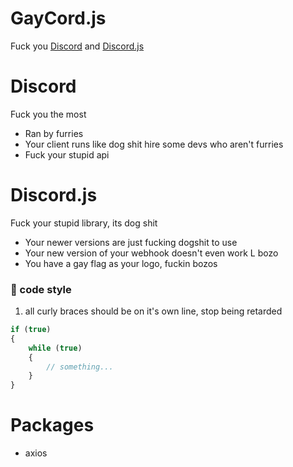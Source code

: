 # GayCord.js
Fuck you [Discord](https://github.com/discord) and [Discord.js](https://github.com/discordjs)

# Discord
Fuck you the most
* Ran by furries
* Your client runs like dog shit hire some devs who aren't furries
* Fuck your stupid api

# Discord.js
Fuck your stupid library, its dog shit
* Your newer versions are just fucking dogshit to use
* Your new version of your webhook doesn't even work L bozo 
* You have a gay flag as your logo, fuckin bozos

### :page_facing_up: code style
1. all curly braces should be on it's own line, stop being retarded
```js
if (true)
{
	while (true)
	{
		// something...
	}
}
```

# Packages
* axios
